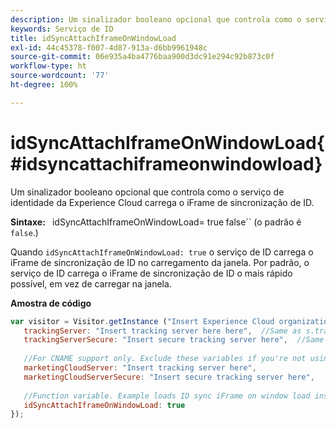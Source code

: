 ```yaml
---
description: Um sinalizador booleano opcional que controla como o serviço de identidade da Experience Cloud carrega o iFrame de sincronização de ID.
keywords: Serviço de ID
title: idSyncAttachIframeOnWindowLoad
exl-id: 44c45378-f007-4d87-913a-d6bb9961948c
source-git-commit: 06e935a4ba4776baa900d3dc91e294c92b873c0f
workflow-type: ht
source-wordcount: '77'
ht-degree: 100%

---
```


# idSyncAttachIframeOnWindowLoad{#idsyncattachiframeonwindowload}

Um sinalizador booleano opcional que controla como o serviço de identidade da Experience Cloud carrega o iFrame de sincronização de ID.

**Sintaxe:** ` `idSyncAttachIframeOnWindowLoad= true false`` (o padrão é `false`.)

Quando `idSyncAttachIframeOnWindowLoad: true` o serviço de ID carrega o iFrame de sincronização de ID no carregamento da janela. Por padrão, o serviço de ID carrega o iFrame de sincronização de ID o mais rápido possível, em vez de carregar na janela.

**Amostra de código**

```js
var visitor = Visitor.getInstance ("Insert Experience Cloud organization ID here",{ 
   trackingServer: "Insert tracking server here here",  //Same as s.trackingServer 
   trackingServerSecure: "Insert secure tracking server here",  //Same as s.trackingServerSecure 
 
   //For CNAME support only. Exclude these variables if you're not using CNAME 
   marketingCloudServer: "Insert tracking server here", 
   marketingCloudServerSecure: "Insert secure tracking server here", 
 
   //Function variable. Example loads ID sync iFrame on window load instad of ASAP. 
   idSyncAttachIframeOnWindowLoad: true 
});
```
